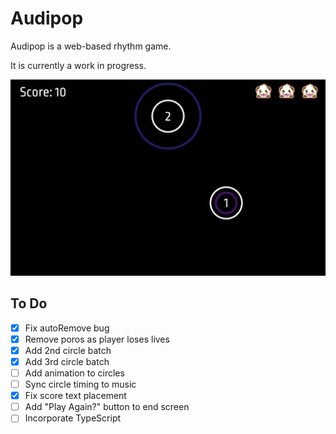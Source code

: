 # Audipop

Audipop is a web-based rhythm game. 

It is currently a work in progress. 

![Game Demo Screenshot](src/assets/game-demo-screenshot.png "Game Demo Screenshot")

## To Do 
- [x] Fix autoRemove bug
- [x] Remove poros as player loses lives  
- [x] Add 2nd circle batch
- [x] Add 3rd circle batch 
- [ ] Add animation to circles
- [ ] Sync circle timing to music
- [x] Fix score text placement
- [ ] Add "Play Again?" button to end screen
- [ ] Incorporate TypeScript